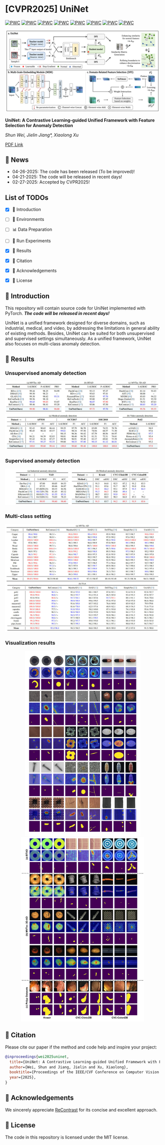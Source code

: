 # [CVPR2025] UniNet
[![PWC](https://img.shields.io/endpoint.svg?url=https://paperswithcode.com/badge/uninet-a-contrastive-learning-guided-unified/anomaly-detection-on-mvtec-ad)](https://paperswithcode.com/sota/anomaly-detection-on-mvtec-ad?p=uninet-a-contrastive-learning-guided-unified) 
[![PWC](https://img.shields.io/endpoint.svg?url=https://paperswithcode.com/badge/uninet-a-contrastive-learning-guided-unified/anomaly-detection-on-btad)](https://paperswithcode.com/sota/anomaly-detection-on-btad?p=uninet-a-contrastive-learning-guided-unified)
[![PWC](https://img.shields.io/endpoint.svg?url=https://paperswithcode.com/badge/uninet-a-contrastive-learning-guided-unified/anomaly-detection-on-mvtec-3d-ad-rgb)](https://paperswithcode.com/sota/anomaly-detection-on-mvtec-3d-ad-rgb?p=uninet-a-contrastive-learning-guided-unified)
[![PWC](https://img.shields.io/endpoint.svg?url=https://paperswithcode.com/badge/uninet-a-contrastive-learning-guided-unified/anomaly-detection-on-visa)](https://paperswithcode.com/sota/anomaly-detection-on-visa?p=uninet-a-contrastive-learning-guided-unified)
[![PWC](https://img.shields.io/endpoint.svg?url=https://paperswithcode.com/badge/uninet-a-contrastive-learning-guided-unified/image-classification-on-isic2018)](https://paperswithcode.com/sota/image-classification-on-isic2018?p=uninet-a-contrastive-learning-guided-unified)
[![PWC](https://img.shields.io/endpoint.svg?url=https://paperswithcode.com/badge/uninet-a-contrastive-learning-guided-unified/anomaly-detection-on-ucsd-ped2)](https://paperswithcode.com/sota/anomaly-detection-on-ucsd-ped2?p=uninet-a-contrastive-learning-guided-unified)
[![PWC](https://img.shields.io/endpoint.svg?url=https://paperswithcode.com/badge/uninet-a-contrastive-learning-guided-unified/medical-image-segmentation-on-cvc-colondb)](https://paperswithcode.com/sota/medical-image-segmentation-on-cvc-colondb?p=uninet-a-contrastive-learning-guided-unified)
[![PWC](https://img.shields.io/endpoint.svg?url=https://paperswithcode.com/badge/uninet-a-contrastive-learning-guided-unified/medical-image-segmentation-on-cvc-clinicdb)](https://paperswithcode.com/sota/medical-image-segmentation-on-cvc-clinicdb?p=uninet-a-contrastive-learning-guided-unified)


![](figures/UniNet.jpg)

**UniNet: A Contrastive Learning-guided Unified Framework with Feature Selection for Anomaly Detection**

_Shun Wei, Jielin Jiang*, Xiaolong Xu_

[PDF Link](https://pangdatangtt.github.io/static/pdfs/UniNet__arXix_.pdf)

## 🔔 News
- 04-26-2025: The code has been released (To be improved)!
- 04-21-2025: The code will be released in recent days!
- 02-27-2025: Accepted by CVPR2025!


## List of TODOs
- [x] 📖 Introduction
- [ ] 🔧 Environments
- [ ] 📊 Data Preparation
- [ ] 🚀 Run Experiments
- [x] 📂 Results
- [x] 🔗 Citation
- [x] 🙏 Acknowledgements
- [x] 📜 License


## 📖 Introduction
This repository will contain source code for UniNet implemented with PyTorch. _**The code will be released in recent days!**_

UniNet is a unified framework designed for diverse domains, such as industrial, medical, and video, by addressing the limitations in general ability of existing methods.
Besides, UniNet can be suited for both unsupervised and supervised settings simultaneously. As a unified framework, UniNet also focuses on multi-class anomaly detection.


## 📂 Results
### Unsupervised anomaly detection
![](figures/result1.jpg)
![](figures/result2.jpg)

### Supervised anomaly detection
![](figures/result3.jpg)

### Multi-class setting
![](figures/result4.jpg)

### Visualization results
<div align="center">
  <img src="figures/loc_results.jpg" width="377" style="display: inline-block;"/>
  <img src="figures/loc_results2.jpg" width="400" style="display: inline-block;"/>
</div>


## 🔗 Citation
Please cite our paper if the method and code help and inspire your project:

```bibtex
@inproceedings{wei2025uninet,
  title={UniNet: A Contrastive Learning-guided Unified Framework with Feature Selection for Anomaly Detection},
  author={Wei, Shun and Jiang, Jielin and Xu, Xiaolong},
  booktitle={Proceedings of the IEEE/CVF Conference on Computer Vision and Pattern Recognition (CVPR)},
  year={2025},
}
```

## 🙏 Acknowledgements
We sincerely appreciate [ReContrast](https://github.com/guojiajeremy/ReContrast) for its concise and excellent approach.

## 📜 License
The code in this repository is licensed under the MIT license.
